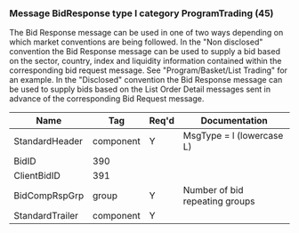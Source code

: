 ### Message BidResponse type l category ProgramTrading (45)

The Bid Response message can be used in one of two ways depending on which market conventions are being followed.
In the "Non disclosed" convention the Bid Response message can be used to supply a bid based on the sector, country, index and liquidity information contained within the corresponding bid request message. See "Program/Basket/List Trading" for an example.
In the "Disclosed" convention the Bid Response message can be used to supply bids based on the List Order Detail messages sent in advance of the corresponding Bid Request message.

| Name            | Tag       | Req'd | Documentation                  |
|-----------------|-----------|----------|--------------------------------|
| StandardHeader  | component |   Y   | MsgType = l (lowercase L)      |
| BidID           | 390       |       |                                |
| ClientBidID     | 391       |       |                                |
| BidCompRspGrp   | group     |   Y   | Number of bid repeating groups |
| StandardTrailer | component |   Y   |                                |

